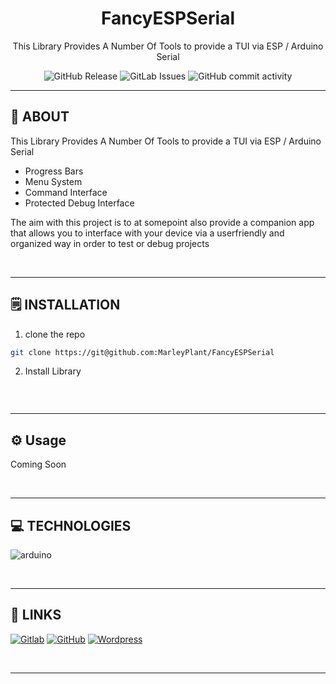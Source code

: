 <div align='center'>
    <h1><b>FancyESPSerial</b></h1>
    <p>This Library Provides A Number Of Tools to provide a TUI via ESP / Arduino Serial</p>

![GitHub Release](https://img.shields.io/github/v/release/MarleyPlant/FancyESPSerial)
![GitLab Issues](https://img.shields.io/gitlab/issues/open/marleyplant%2FFancyESPSerial)
![GitHub commit activity](https://img.shields.io/github/commit-activity/y/MarleyPlant/FancyESPSerial)

</div>

---

## 💾 **ABOUT**

This Library Provides A Number Of Tools to provide a TUI via ESP / Arduino Serial

- Progress Bars
- Menu System
- Command Interface
- Protected Debug Interface

The aim with this project is to at somepoint also provide a companion app that allows you to interface with your device via a userfriendly and organized way in order to test or debug projects

<br />

---

## 🗒️ **INSTALLATION**

1. clone the repo

```bash
git clone https://git@github.com:MarleyPlant/FancyESPSerial
```

2. Install Library
```bash

```

<br/>

---

## ⚙️ **Usage**

Coming Soon

<br/>

---


## 💻 **TECHNOLOGIES**
![arduino](https://img.shields.io/badge/arduino-3670A0?style=for-the-badge&logo=arduino&logoColor=ffdd54)


<br />

---


## 📌 **LINKS**

[<img alt="Gitlab" src="https://img.shields.io/badge/MarleyPlant-%23181717.svg?style=for-the-badge&logo=gitlab&logoColor=white" />](https://gitlab.com/MarleyPlant)
[<img alt="GitHub" src="https://img.shields.io/badge/MarleyPlant-%23181717.svg?style=for-the-badge&logo=github&logoColor=white" />](https://github.com/MarleyPlant)
[<img alt="Wordpress" src="https://img.shields.io/badge/MarleyPlant-%23181717.svg?style=for-the-badge&logo=Wordpress&logoColor=white" />](https://marleyplant.com/blog)

<br />

---